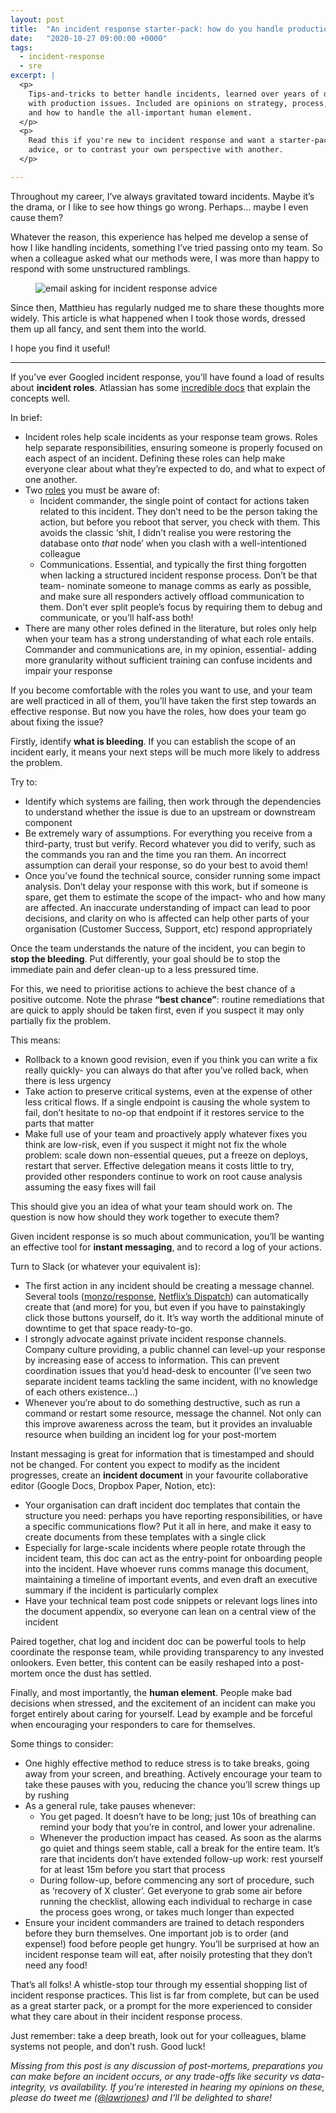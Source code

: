 ```yaml
---
layout: post
title:  "An incident response starter-pack: how do you handle production outages?"
date:   "2020-10-27 09:00:00 +0000"
tags:
  - incident-response
  - sre
excerpt: |
  <p>
    Tips-and-tricks to better handle incidents, learned over years of dealing
    with production issues. Included are opinions on strategy, process, tools
    and how to handle the all-important human element.
  </p>
  <p>
    Read this if you're new to incident response and want a starter-pack of
    advice, or to contrast your own perspective with another.
  </p>

---
```


Throughout my career, I’ve always gravitated toward incidents. Maybe it’s the
drama, or I like to see how things go wrong. Perhaps… maybe I even cause them?

Whatever the reason, this experience has helped me develop a sense of how I like
handling incidents, something I’ve tried passing onto my team. So when a
colleague asked what our methods were, I was more than happy to respond with
some unstructured ramblings.

<figure>
  <img src="{{ "/assets/images/incident-response-email.png" | prepend:site.baseurl }}" alt="email asking for incident response advice"/>
</figure>

Since then, Matthieu has regularly nudged me to share these thoughts more
widely. This article is what happened when I took those words, dressed them up
all fancy, and sent them into the world.

I hope you find it useful!

---

[atlassian]: https://www.atlassian.com/incident-management
[atlassian/roles]: https://www.atlassian.com/incident-management/incident-response/roles-responsibilities

If you’ve ever Googled incident response, you’ll have found a load of results
about **incident roles**. Atlassian has some [incredible docs][atlassian] that
explain the concepts well.

In brief:

- Incident roles help scale incidents as your response team grows. Roles help
  separate responsibilities, ensuring someone is properly focused on each aspect
  of an incident. Defining these roles can help make everyone clear about what
  they’re expected to do, and what to expect of one another.
- Two [roles][atlassian/roles] you must be aware of:
    - Incident commander, the single point of contact for actions taken related
      to this incident. They don’t need to be the person taking the action, but
      before you reboot that server, you check with them. This avoids the
      classic ‘shit, I didn’t realise you were restoring the database onto
      _that_ node’ when you clash with a well-intentioned colleague
    - Communications. Essential, and typically the first thing forgotten when
      lacking a structured incident response process. Don’t be that team-
      nominate someone to manage comms as early as possible, and make sure all
      responders actively offload communication to them. Don’t ever split
      people’s focus by requiring them to debug and communicate, or you’ll
      half-ass both!
- There are many other roles defined in the literature, but roles only help when
  your team has a strong understanding of what each role entails. Commander and
  communications are, in my opinion, essential- adding more granularity without
  sufficient training can confuse incidents and impair your response

If you become comfortable with the roles you want to use, and your team are well
practiced in all of them, you’ll have taken the first step towards an effective
response. But now you have the roles, how does your team go about fixing the
issue?

Firstly, identify **what is bleeding**. If you can establish the scope of an
incident early, it means your next steps will be much more likely to address the
problem.

Try to:

- Identify which systems are failing, then work through the dependencies to
  understand whether the issue is due to an upstream or downstream component
- Be extremely wary of assumptions. For everything you receive from a
  third-party, trust but verify. Record whatever you did to verify, such as the
  commands you ran and the time you ran them. An incorrect assumption can derail
  your response, so do your best to avoid them!
- Once you’ve found the technical source, consider running some impact analysis.
  Don’t delay your response with this work, but if someone is spare, get them to
  estimate the scope of the impact- who and how many are affected. An inaccurate
  understanding of impact can lead to poor decisions, and clarity on who is
  affected can help other parts of your organisation (Customer Success, Support,
  etc) respond appropriately

Once the team understands the nature of the incident, you can begin to **stop
the bleeding**. Put differently, your goal should be to stop the immediate pain
and defer clean-up to a less pressured time.

For this, we need to prioritise actions to achieve the best chance of a positive
outcome. Note the phrase **“best chance”**: routine remediations that are quick
to apply should be taken first, even if you suspect it may only partially fix
the problem.

This means:

- Rollback to a known good revision, even if you think you can write a fix
  really quickly- you can always do that after you’ve rolled back, when there is
  less urgency
- Take action to preserve critical systems, even at the expense of other less
  critical flows. If a single endpoint is causing the whole system to fail,
  don’t hesitate to no-op that endpoint if it restores service to the parts that
  matter
- Make full use of your team and proactively apply whatever fixes you think are
  low-risk, even if you suspect it might not fix the whole problem: scale down
  non-essential queues, put a freeze on deploys, restart that server. Effective
  delegation means it costs little to try, provided other responders continue to
  work on root cause analysis assuming the easy fixes will fail

This should give you an idea of what your team should work on. The question is
now how should they work together to execute them?

Given incident response is so much about communication, you’ll be wanting an
effective tool for **instant messaging**, and to record a log of your actions.

Turn to Slack (or whatever your equivalent is):

[monzo/response]: https://github.com/monzo/response
[netflix/dispatch]: https://netflixtechblog.com/introducing-dispatch-da4b8a2a8072

- The first action in any incident should be creating a message channel. Several
  tools ([monzo/response][monzo/response], [Netflix’s
  Dispatch][netflix/dispatch]) can automatically create that (and more) for you,
  but even if you have to painstakingly click those buttons yourself, do it.
  It’s way worth the additional minute of downtime to get that space
  ready-to-go.
- I strongly advocate against private incident response channels. Company
  culture providing, a public channel can level-up your response by increasing
  ease of access to information. This can prevent coordination issues that you’d
  head-desk to encounter (I’ve seen two separate incident teams tackling the
  same incident, with no knowledge of each others existence…)
- Whenever you’re about to do something destructive, such as run a command or
  restart some resource, message the channel. Not only can this improve
  awareness across the team, but it provides an invaluable resource when
  building an incident log for your post-mortem

Instant messaging is great for information that is timestamped and should not be
changed. For content you expect to modify as the incident progresses, create an
**incident document** in your favourite collaborative editor (Google Docs,
Dropbox Paper, Notion, etc):

- Your organisation can draft incident doc templates that contain the structure
  you need: perhaps you have reporting responsibilities, or have a specific
  communications flow? Put it all in here, and make it easy to create documents
  from these templates with a single click
- Especially for large-scale incidents where people rotate through the incident
  team, this doc can act as the entry-point for onboarding people into the
  incident. Have whoever runs comms manage this document, maintaining a timeline
  of important events, and even draft an executive summary if the incident is
  particularly complex
- Have your technical team post code snippets or relevant logs lines into the
  document appendix, so everyone can lean on a central view of the incident

Paired together, chat log and incident doc can be powerful tools to help
coordinate the response team, while providing transparency to any invested
onlookers. Even better, this content can be easily reshaped into a post-mortem
once the dust has settled.

Finally, and most importantly, the **human element**. People make bad decisions
when stressed, and the excitement of an incident can make you forget entirely
about caring for yourself. Lead by example and be forceful when encouraging your
responders to care for themselves.

Some things to consider:

- One highly effective method to reduce stress is to take breaks, going away
  from your screen, and breathing. Actively encourage your team to take these
  pauses with you, reducing the chance you’ll screw things up by rushing
- As a general rule, take pauses whenever:
    - You get paged. It doesn’t have to be long; just 10s of breathing can
      remind your body that you’re in control, and lower your adrenaline.
    - Whenever the production impact has ceased. As soon as the alarms go quiet
      and things seem stable, call a break for the entire team. It’s rare that
      incidents don’t have extended follow-up work: rest yourself for at least
      15m before you start that process
    - During follow-up, before commencing any sort of procedure, such as
      ‘recovery of X cluster’. Get everyone to grab some air before running the
      checklist, allowing each individual to recharge in case the process goes
      wrong, or takes much longer than expected
- Ensure your incident commanders are trained to detach responders before they
  burn themselves. One important job is to order (and expense!) food before
  people get hungry. You’ll be surprised at how an incident response team will
  eat, after noisily protesting that they don’t need any food!

That’s all folks! A whistle-stop tour through my essential shopping list of
incident response practices. This list is far from complete, but can be used as
a great starter pack, or a prompt for the more experienced to consider what they
care about in their incident response process.

Just remember: take a deep breath, look out for your colleagues, blame systems
not people, and don’t rush. Good luck!

[@lawrjones]: https://twitter.com/lawrjones

_Missing from this post is any discussion of post-mortems, preparations you can
make before an incident occurs, or any trade-offs like security vs
data-integrity, vs availability. If you’re interested in hearing my opinions on
these, please do tweet me ([@lawrjones][@lawrjones]) and I’ll be delighted to
share!_
